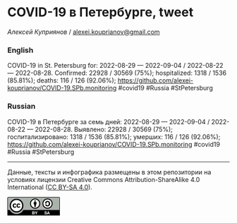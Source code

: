 COVID-19 в Петербурге, tweet
============================

*Алексей Куприянов* /
<a href="mailto:alexei.kouprianov@gmail.com" class="email">alexei.kouprianov@gmail.com</a>

### English

COVID-19 in St. Petersburg for: 2022-08-29 — 2022-09-04 / 2022-08-22 —
2022-08-28. Сonfirmed: 22928 / 30569 (75%); hospitalized: 1318 / 1536
(85.81%); deaths: 116 / 126 (92.06%);
<a href="https://github.com/alexei-kouprianov/COVID-19.SPb.monitoring" class="uri">https://github.com/alexei-kouprianov/COVID-19.SPb.monitoring</a>
\#covid19 \#Russia \#StPetersburg

### Russian

COVID-19 в Петербурге за семь дней: 2022-08-29 — 2022-09-04 / 2022-08-22
— 2022-08-28. Выявлено: 22928 / 30569 (75%); госпитализировано: 1318 /
1536 (85.81%); умерших: 116 / 126 (92.06%);
<a href="https://github.com/alexei-kouprianov/COVID-19.SPb.monitoring" class="uri">https://github.com/alexei-kouprianov/COVID-19.SPb.monitoring</a>
\#covid19 \#Russia \#StPetersburg

------------------------------------------------------------------------

Данные, тексты и инфографика размещены в этом репозитории на условиях
лицензии Creative Commons Attribution-ShareAlike 4.0 International ([CC
BY-SA 4.0](https://creativecommons.org/licenses/by-sa/4.0/)).

![](../misc/CC-BY-SA-icon.png "CC-BY-SA")

